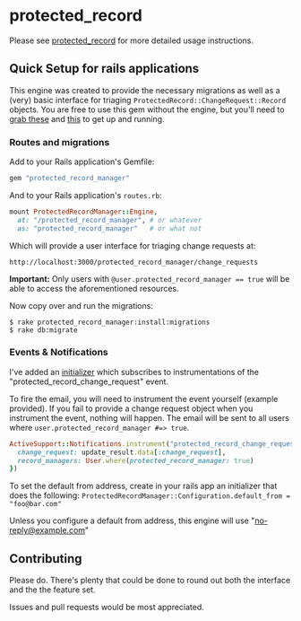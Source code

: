# protected_record

Please see [protected_record](https://github.com/rthbound/protected_record) for more detailed usage instructions.

## Quick Setup for rails applications

This engine was created to provide the necessary migrations as well as a (very)
basic interface for triaging `ProtectedRecord::ChangeRequest::Record` objects.
You are free to use this gem without the engine, but you'll need to
[grab these](https://github.com/rthbound/protected_record_manager/tree/master/db/migrate)
and [this](https://github.com/rthbound/protected_record) to get up and running.

### Routes and migrations

Add to your Rails application's Gemfile:

```ruby
gem "protected_record_manager"
```

And to your Rails application's `routes.rb`:

```ruby
mount ProtectedRecordManager::Engine,
  at: "/protected_record_manager", # or whatever
  as: "protected_record_manager"   # or what not
```

Which will provide a user interface for triaging change requests at:

```
http://localhost:3000/protected_record_manager/change_requests
```

**Important:** Only users with `@user.protected_record_manager == true`
will be able to access the aforementioned resources.

Now copy over and run the migrations:

```
$ rake protected_record_manager:install:migrations
$ rake db:migrate
```

### Events & Notifications

I've added an [initializer](https://github.com/rthbound/protected_record_manager/blob/master/config/initializers/change_request_subscription.rb) which subscribes to instrumentations of the "protected_record_change_request" event.

To fire the email, you will need to instrument the event yourself (example provided). If you fail to provide a change request object when you instrument the event, nothing will happen. The email will be sent to all users where `user.protected_record_manager #=> true`.

```ruby
ActiveSupport::Notifications.instrument("protected_record_change_request", {
  change_request: update_result.data[:change_request],
  record_managers: User.where(protected_record_manager: true)
})
```

To set the default from address, create in your rails app an initializer that does the following: `ProtectedRecordManager::Configuration.default_from = "foo@bar.com"`

Unless you configure a default from address, this engine will use "no-reply@example.com"

## Contributing

Please do. There's plenty that could be done to round out both the interface
and the the feature set.

Issues and pull requests would be most appreciated.
